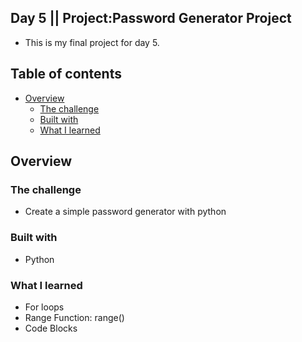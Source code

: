 ## Day 5 || Project:Password Generator Project

- This is my final project for day 5.

## Table of contents

- [Overview](#overview)
  - [The challenge](#the-challenge)
  - [Built with](#built-with)
  - [What I learned](#what-i-learned)

## Overview

### The challenge

- Create a simple password generator with python


### Built with

- Python

### What I learned
- For loops
- Range Function: range()
- Code Blocks